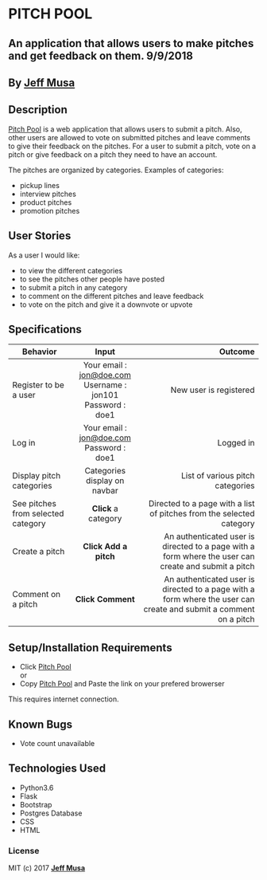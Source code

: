 # PITCH POOL
## An application that allows users to make pitches and get feedback on them. 9/9/2018


## By **[Jeff Musa](https://github.com/jeffmusa)**

## Description
[Pitch Pool](https://pitchtime.herokuapp.com/) is a web application that allows users to submit a pitch. Also, other users are allowed to vote on submitted pitches and leave comments to give their feedback on the pitches. For a user to submit a pitch, vote on a pitch or give feedback on a pitch they need to have an account. <br>

The pitches are organized by categories. Examples of categories: <br> 
- pickup lines
- interview pitches
- product pitches
- promotion pitches

## User Stories
As a user I would like:
* to view the different categories
* to see the pitches other people have posted
* to submit a pitch in any category
* to comment on the different pitches and leave feedback
* to vote on the pitch and give it a downvote or upvote

## Specifications
| Behavior        | Input           | Outcome  |
| ------------- |:-------------:| -----:|
| Register to be a user | Your email : jon@doe.com <br> Username : jon101 <br> Password : doe1 | New user is registered |
| Log in | Your email : jon@doe.com <br> Password : doe1 | Logged in |
| Display pitch categories | Categories display on navbar | List of various pitch categories |
| See pitches from selected category | **Click** a category | Directed to a page with a list of pitches from the selected category |
| Create a pitch | **Click Add a pitch** | An authenticated user is directed to a page with a form where the user can create and submit a pitch |
| Comment on a pitch | **Click Comment** | An authenticated user is directed to a page with a form where the user can create and submit a comment on a pitch |

## Setup/Installation Requirements

* Click [Pitch Pool](https://pitchtime.herokuapp.com/) <br/>
  or <br/>
* Copy [Pitch Pool](https://pitchtime.herokuapp.com/) and  Paste the link on your prefered browerser

This requires internet connection.

## Known Bugs

- Vote count unavailable


## Technologies Used
- Python3.6
- Flask
- Bootstrap
- Postgres Database
- CSS
- HTML

### License

MIT (c) 2017 **[Jeff Musa](https://github.com/jeffmusa)**
